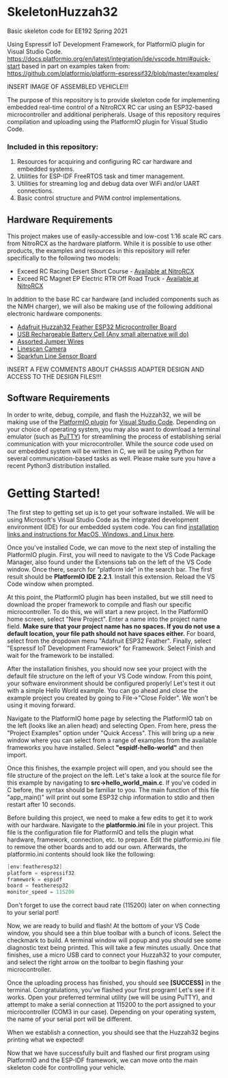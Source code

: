 # SkeletonHuzzah32
Basic skeleton code for EE192 Spring 2021

Using Espressif IoT Development Framework, for PlatformIO plugin for Visual Studio Code.
https://docs.platformio.org/en/latest/integration/ide/vscode.html#quick-start
based in part on examples taken from:
https://github.com/platformio/platform-espressif32/blob/master/examples/

INSERT IMAGE OF ASSEMBLED VEHICLE!!!

The purpose of this repository is to provide skeleton code for implementing embedded real-time control of a NitroRCX RC car using an ESP32-based microcontroller and additional peripherals. Usage of this repository requires compilation and uploading using the PlatformIO plugin for Visual Studio Code.

### Included in this repository:
1) Resources for acquiring and configuring RC car hardware and embedded systems.
2) Utilities for ESP-IDF FreeRTOS task and timer management.
3) Utilities for streaming log and debug data over WiFi and/or UART connections.
4) Basic control structure and PWM control implementations.

## Hardware Requirements
This project makes use of easily-accessible and low-cost 1:16 scale RC cars from NitroRCX as the hardware platform. While it is possible to use other products, the examples and resources in this repository will refer specifically to the following two models:
* Exceed RC Racing Desert Short Course - [Available at NitroRCX](https://www.nitrorcx.com/51c858-16-deaertsct-aagreen-24g.html)
* Exceed RC Magnet EP Electric RTR Off Road Truck - [Available at NitroRCX](https://www.nitrorcx.com/51c853-stripered-24-ghz.html)

In addition to the base RC car hardware (and included components such as the NiMH charger), we will also be making use of the following additional electronic hardware components:
* [Adafruit Huzzah32 Feather ESP32 Microcontroller Board](https://www.adafruit.com/product/3619)
* [USB Rechargeable Battery Cell (Any small alternative will do)](https://www.amazon.com/Poweradd-Slim-Ultra-compact-Portable-External/dp/B00MWU1GGI/ref=sr_1_4?dchild=1&keywords=usb+battery+mini&qid=1608613916&sr=8-4)
* [Assorted Jumper Wires](https://www.amazon.com/KABUDA-Multicolored-Dupont-Breadboard-Arduino/dp/B07QXXMWRZ/)
* [Linescan Camera](https://community.nxp.com/t5/University-Programs-Knowledge/Line-Scan-Camera-Use/ta-p/1105313)
* [Sparkfun Line Sensor Board](https://www.sparkfun.com/products/9454)

INSERT A FEW COMMENTS ABOUT CHASSIS ADAPTER DESIGN AND ACCESS TO THE DESIGN FILES!!!

## Software Requirements
In order to write, debug, compile, and flash the Huzzah32, we will be making use of the [PlatformIO plugin](https://platformio.org/platformio-ide) for [Visual Studio Code](https://code.visualstudio.com/). Depending on your choice of operating system, you may also want to download a terminal emulator (such as [PuTTY](https://www.chiark.greenend.org.uk/~sgtatham/putty/)) for streamlining the process of establishing serial communication with your microcontroller. While the source code used on our embedded system will be written in C, we will be using Python for several communication-based tasks as well. Please make sure you have a recent Python3 distribution installed.

# Getting Started!

The first step to getting set up is to get your software installed. We will be using Microsoft's Visual Studio Code as the integrated development environment (IDE) for our embedded system code. You can find [installation links and instructions for MacOS, Windows, and Linux here](https://code.visualstudio.com/).

Once you've installed Code, we can move to the next step of installing the PlatformIO plugin. First, you will need to navigate to the VS Code Package Manager, also found under the Extensions tab on the left of the VS Code window. Once there, search for "platform ide" in the search bar. The first result should be **PlatformIO IDE 2.2.1**. Install this extension. Reload the VS Code window when prompted.

At this point, the PlatformIO plugin has been installed, but we still need to download the proper framework to compile and flash our specific microcontroller. To do this, we will start a new project. In the PlatformIO home screen, select "New Project". Enter a name into the project name field. **Make sure that your project name has no spaces. If you do not use a default location, your file path should not have spaces either.** For board, select from the dropdown menu "Adafruit ESP32 Feather". Finally, select "Espressif IoT Development Framework" for Framework. Select Finish and wait for the framework to be installed.

After the installation finishes, you should now see your project with the default file structure on the left of your VS Code window. From this point, your software environment should be configured properly! Let's test it out with a simple Hello World example. You can go ahead and close the example project you created by going to File->"Close Folder". We won't be using it moving forward.

Navigate to the PlatformIO home page by selecting the PlatformIO tab on the left (looks like an alien head) and selecting Open. From here, press the "Project Examples" option under "Quick Access". This will bring up a new window where you can select from a range of examples from the available frameworks you have installed. Select **"espidf-hello-world"** and then import.

Once this finishes, the example project will open, and you should see the file structure of the project on the left. Let's take a look at the source file for this example by navigating to **src->hello_world_main.c**. If you've coded in C before, the syntax should be familiar to you. The main function of this file "app_main()" will print out some ESP32 chip information to stdio and then restart after 10 seconds.

Before building this project, we need to make a few edits to get it to work with our hardware. Navigate to the **platformio.ini** file in your project. This file is the configuration file for PlatformIO and tells the plugin what hardware, framework, connection, etc. to prepare. Edit the platformio.ini file to remove the other boards and to add our own. Afterwards, the platformio.ini contents should look like the following:

```c
[env:featheresp32]
platform = espressif32
framework = espidf
board = featheresp32
monitor_speed = 115200
```

Don't forget to use the correct baud rate (115200) later on when connecting to your serial port!

Now, we are ready to build and flash! At the bottom of your VS Code window, you should see a thin blue toolbar with a bunch of icons. Select the checkmark to build. A terminal window will popup and you should see some diagnostic text being printed. This will take a few minutes usually. Once that finishes, use a micro USB card to connect your Huzzah32 to your computer, and select the right arrow on the toolbar to begin flashing your microcontroller.

Once the uploading process has finished, you should see **[SUCCESS]** in the terminal. Congratulations, you've flashed your first program! Let's see if it works. Open your preferred terminal utility (we will be using PuTTY), and attempt to make a serial connection at 115200 to the port assigned to your microcontroller (COM3 in our case). Depending on your operating system, the name of your serial port will be different.

When we establish a connection, you should see that the Huzzah32 begins printing what we expected!

Now that we have successfully built and flashed our first program using PlatformIO and the ESP-IDF framework, we can move onto the main skeleton code for controlling your vehicle.
